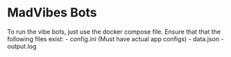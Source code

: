 # MadVibes Bots
To run the vibe bots, just use the docker compose file. 
Ensure that that the following files exist:
    - config.ini (Must have actual app configs)
    - data.json
    - output.log